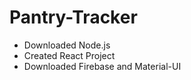 # Pantry-Tracker

- Downloaded Node.js
- Created React Project
- Downloaded Firebase and Material-UI